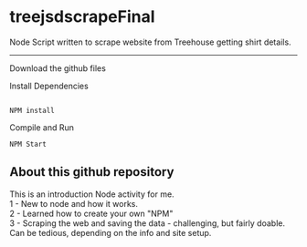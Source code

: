 # treejsdscrapeFinal
Node Script written to scrape website from Treehouse getting shirt details.

***
Download the github files  


Install Dependencies  
```

NPM install  
```

Compile and Run  
```
NPM Start  
```

About this github repository 
---
This is an introduction Node activity for me.\
  1 - New to node and how it works.\
  2 - Learned how to create your own "NPM"\
  3 - Scraping the web and saving the data - challenging, but fairly doable.  Can be tedious, depending on the info and site setup.  
  
  
